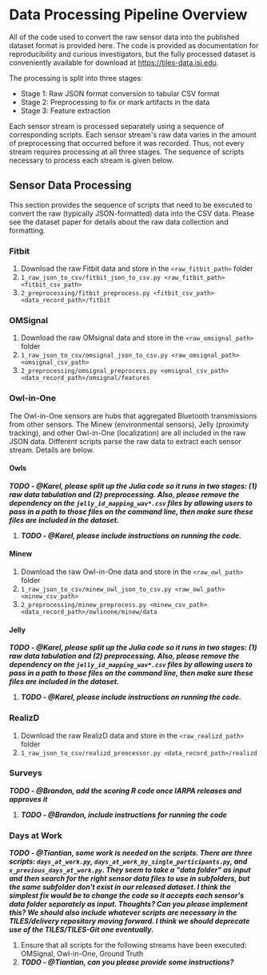 # Data Processing Pipeline Overview
All of the code used to convert the raw sensor data into the published dataset format is provided here.  The code is provided as documentation for reproducibility and curious investigators, but the fully processed dataset is conveniently available for download at <https://tiles-data.isi.edu>.

The processing is split into three stages:
 - Stage 1: Raw JSON format conversion to tabular CSV format
 - Stage 2: Preprocessing to fix or mark artifacts in the data
 - Stage 3: Feature extraction

Each sensor stream is processed separately using a sequence of corresponding scripts.  Each sensor stream's raw data varies in the amount of preprocessing that occurred before it was recorded.  Thus, not every stream requires processing at all three stages.  The sequence of scripts necessary to process each stream is given below.

## Sensor Data Processing
This section provides the sequence of scripts that need to be executed to convert the raw (typically JSON-formatted) data into the CSV data.  Please see the dataset paper for details about the raw data collection and formatting.

### Fitbit
 1. Download the raw Fitbit data and store in the `<raw_fitbit_path>` folder
 1. `1_raw_json_to_csv/fitbit_json_to_csv.py <raw_fitbit_path> <fitbit_csv_path>`
 1. `2_preprocessing/fitbit_preprocess.py <fitbit_csv_path> <data_record_path>/fitbit`

### OMSignal
 1. Download the raw OMsignal data and store in the `<raw_omsignal_path>` folder
 1. `1_raw_json_to_csv/omsignal_json_to_csv.py <raw_omsignal_path> <omsignal_csv_path>`
 1. `2_preprocessing/omsignal_preprocess.py <omsignal_csv_path> <data_record_path>/omsignal/features`

### Owl-in-One
The Owl-in-One sensors are hubs that aggregated Bluetooth transmissions from other sensors.  The Minew (environmental sensors), Jelly (proximity tracking), and other Owl-in-One (localization) are all included in the raw JSON data.  Different scripts parse the raw data to extract each sensor stream.  Details are below.

#### Owls
***TODO - @Karel, please split up the Julia code so it runs in two stages: (1) raw data tabulation and (2) preprocessing. Also, please remove the dependency on the `jelly_id_mapping_wav*.csv` files by allowing users to pass in a path to those files on the command line, then make sure these files are included in the dataset.***
 1. ***TODO - @Karel, please include instructions on running the code.***

#### Minew
 1. Download the raw Owl-in-One data and store in the `<raw_owl_path>` folder
 1. `1_raw_json_to_csv/minew_owl_json_to_csv.py <raw_owl_path> <minew_csv_path>`
 1. `2_preprocessing/minew_preprocess.py <minew_csv_path> <data_record_path>/owlinone/minew/data`

#### Jelly
***TODO - @Karel, please split up the Julia code so it runs in two stages: (1) raw data tabulation and (2) preprocessing. Also, please remove the dependency on the `jelly_id_mapping_wav*.csv` files by allowing users to pass in a path to those files on the command line, then make sure these files are included in the dataset.***
 1. ***TODO - @Karel, please include instructions on running the code.***

### RealizD
 1. Download the raw RealizD data and store in the `<raw_realizd_path>` folder
 1. `1_raw_json_to_csv/realizd_preocessor.py <data_record_path>/realizd`

### Surveys
***TODO - @Brandon, add the scoring R code once IARPA releases and approves it***
 1. ***TODO - @Brandon, include instructions for running the code***

### Days at Work
***TODO - @Tiantian, some work is needed on the scripts.  There are three scripts: `days_at_work.py`, `days_at_work_by_single_participants.py`, and `x_previous_days_at_work.py`. They seem to take a "data folder" as input and then search for the right sensor data files to use in subfolders, but the same subfolder don't exist in our released dataset.  I think the simplest fix would be to change the code so it accepts each sensor's data folder separately as input.  Thoughts? Can you please implement this?  We should also include whatever scripts are necessary in the TILES/delivery repository moving forward.  I think we should deprecate use of the TILES/TILES-Git one eventually.***
 1. Ensure that all scripts for the following streams have been executed: OMSignal, Owl-in-One, Ground Truth
 1. ***TODO - @Tiantian, can you please provide some instructions?***
